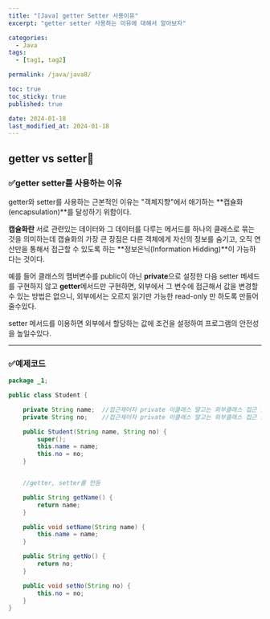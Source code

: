 ```yaml
---
title: "[Java] getter Setter 사용이유"
excerpt: "getter setter 사용하는 이유에 대해서 알아보자"

categories:
  - Java
tags:
  - [tag1, tag2]

permalink: /java/java8/

toc: true
toc_sticky: true
published: true

date: 2024-01-18
last_modified_at: 2024-01-18
---
```


## getter vs setter📌

### ✅getter setter를 사용하는 이유

getter와 setter를 사용하는 근본적인 이유는 "객체지향"에서 애기하는 **캡슐화(encapsulation)**를 달성하기 위함이다.

**캡슐화란** 서로 관련있는 데이터와 그 데이터를 다루는 메서드를 하나의 클래스로 묶는 것을 의미하는데 캡슐화의 가장 큰 장점은 다른 객체에게 자신의 정보를 숨기고, 오직 연산만을 통해서 접근할 수 있도록 하는 **정보은닉(Information Hidding)**이 가능하다는 것이다.

예를 들어 클래스의 맴버변수를 public이 아닌 **private**으로 설정한 다음 setter 메세드를 구현하지 않고 **getter**메서드만 구현하면, 외부에서 그 변수에 접근해서 값을 변경할 수 있는 방법은 없으니, 외부에서는 오르지 읽기만 가능한 read-only 만 하도록 만들어줄수있다.

setter 메서드를 이용하면 외부에서 할당하는 값에 조건을 설정하여 프로그램의 안전성을 높일수있다.

---


### ✅예제코드

```java
package _1;

public class Student {

    private String name;  //접근제어자 private 이클래스 말고는 외부클래스 접근 불가,
    private String no;    //접근제어자 private 이클래스 말고는 외부클래스 접근 불가,

    public Student(String name, String no) {
        super();
        this.name = name;
        this.no = no;
    }


    //getter, setter를 만듬

    public String getName() {
        return name;
    }

    public void setName(String name) {
        this.name = name;
    }

    public String getNo() {  
        return no;
    }

    public void setNo(String no) {
        this.no = no;
    }
}

```

